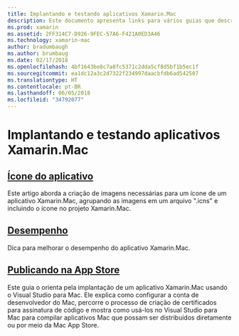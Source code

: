 ```yaml
---
title: Implantando e testando aplicativos Xamarin.Mac
description: Este documento apresenta links para vários guias que descrevem como implantar e testar aplicativos Xamarin.Mac. Os guias vinculados abordam ícones de aplicativo, desempenho e a publicação na App Store.
ms.prod: xamarin
ms.assetid: 2FF314C7-D926-9FEC-57A6-F421A0ED3A46
ms.technology: xamarin-mac
author: bradumbaugh
ms.author: brumbaug
ms.date: 02/17/2018
ms.openlocfilehash: 4bf1643be8c7a8fc5371c2dda5cf8d5bf1b5ec1f
ms.sourcegitcommit: ea1dc12a3c2d7322f234997daacbfdb6ad542507
ms.translationtype: HT
ms.contentlocale: pt-BR
ms.lasthandoff: 06/05/2018
ms.locfileid: "34792077"
---
```

# <a name="deploying-and-testing-xamarinmac-apps"></a>Implantando e testando aplicativos Xamarin.Mac

## <a name="application-iconapp-iconmd"></a>[Ícone do aplicativo](app-icon.md)

Este artigo aborda a criação de imagens necessárias para um ícone de um aplicativo Xamarin.Mac, agrupando as imagens em um arquivo ".icns" e incluindo o ícone no projeto Xamarin.Mac.

## <a name="performanceperformancemd"></a>[Desempenho](performance.md)

Dica para melhorar o desempenho do aplicativo Xamarin.Mac.

## <a name="publishing-to-the-app-storepublishing-to-the-app-storeindexmd"></a>[Publicando na App Store](publishing-to-the-app-store/index.md)

Este guia o orienta pela implantação de um aplicativo Xamarin.Mac usando o Visual Studio para Mac. Ele explica como configurar a conta de desenvolvedor do Mac, percorre o processo de criação de certificados para assinatura de código e mostra como usá-los no Visual Studio para Mac para compilar aplicativos Mac que possam ser distribuídos diretamente ou por meio da Mac App Store.
